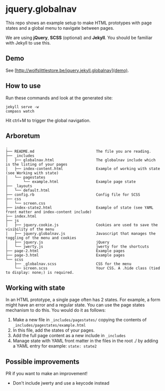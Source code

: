 jquery.globalnav
================

This repo shows an example setup to make HTML prototypes with page states and a global menu to navigate between pages.

We are using **jQuery**, **SCSS** (optional) and **Jekyll**. You should be familiar with Jekyll to use this.

Demo
----

See [http://wolfslittlestore.be/jquery.jekyll.globalnav](demo).

How to use
----------

Run these commands and look at the generated site:

    jekyll serve -w
    compass watch

Hit ctrl+M to trigger the global navigation.

Arboretum
---------

    .                                        
    ├── README.md                            The file you are reading.
    ├── _includes                            
    │   ├── globalnav.html                   The globalnav include which is the listing of your pages
    │   ├── index-content.html               Example of working with state (see Working with state)
    │   └── pagestates                       
    │       └── example.html                 Example page state
    ├── _layouts                             
    │   └── default.html                     
    ├── config.rb                            Config file for SCSS
    ├── css
    │   └── screen.css
    ├── index-state2.html                    Example of state (see YAML front matter and index-content include)
    ├── index.html
    ├── js
    │   ├── jquery.cookie.js                 Cookies are used to save the visibility of the menu
    │   ├── jquery.globalnav.js              Javascript that manages the toggling of the menu and cookies
    │   ├── jquery.js                        jQuery
    │   └── jwerty.js                        jwerty for the shortcuts
    ├── page-2.html                          Example pages
    ├── page-3.html                          Example pages
    └── scss
        ├── _globalnav.scss                  CSS for the menu
        └── screen.scss                      Your CSS. A .hide class (tied to display: none;) is required.

Working with state
------------------

In an HTML prototype, a single page often has 2 states. For example, a form might have an error and a regular state. You can use the page states mechanism to do this. You would do it as follows:

1. Make a new file in `_includes/pagestates/` copying the contents of `_includes/pagestates/example.html`
2. In this file, add the states of your pages.
3. Add the full page content as a new include in `_includes`
4. Manage state with YAML front matter in the files in the root ./ by adding a YAML entry for example: `state: state2`

Possible improvements
---------------------

PR if you want to make an improvement!

* Don't include jwerty and use a keycode instead